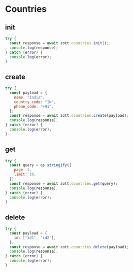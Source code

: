 # Countries

## init

```javascript
try {
  const response = await zott.countries.init();
  console.log(response);
} catch (error) {
  console.log(error);
}
```

## create

```javascript
try {
  const payload = {
    name: "India",
    country_code: "IN",
    phone_code: "+91",
  };
  const response = await zott.countries.create(payload);
  console.log(response);
} catch (error) {
  console.log(error);
}
```

## get

```javascript
try {
  const query = qs.stringify({
    page: 1,
    limit: 10,
  });
  const response = await zott.countries.get(query);
  console.log(response);
} catch (error) {
  console.log(error);
}
```

## delete

```javascript
try {
  const payload = {
    id: ["id1", "id2"],
  };
  const response = await zott.countries.delete(payload);
  console.log(response);
} catch (error) {
  console.log(error);
}
```
